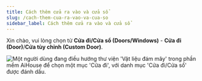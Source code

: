 ```yaml
---
title: Cách thêm cửa ra vào và cửa sổ
slug: /cach-them-cua-ra-vao-va-cua-so
sidebar_label: Cách thêm cửa ra vào và cửa sổ
---
```


Xin chào, vui lòng chọn từ **Cửa đi/Cửa sổ (Doors/Windows)** - **Cửa đi (Door)**/**Cửa tùy chỉnh (Custom Door)**.

![Một người dùng đang điều hướng thư viện 'Vật liệu đám mây' trong phần mềm AiHouse để chọn một mục 'Cửa đi', với danh mục 'Cửa đi/Cửa sổ' được đánh dấu.](https://storage.googleapis.com/jegavn_kb/images/recLnKRfCSbBK7Gsw1751867593216)